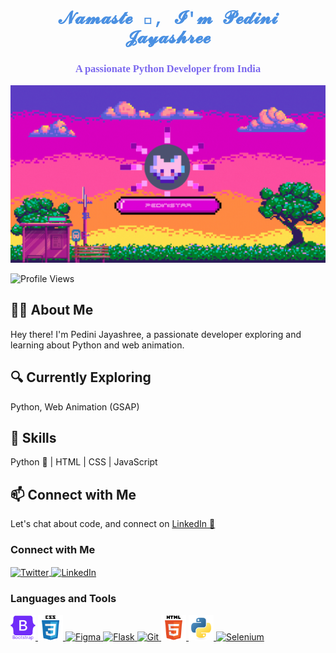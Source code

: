 <h1 align="center" style="font-family: 'Courier New', monospace; color: #4A90E2;">𝓝𝓪𝓶𝓪𝓼𝓽𝓮 🙏, 𝓘'𝓶 𝓟𝓮𝓭𝓲𝓷𝓲 𝓙𝓪𝔂𝓪𝓼𝓱𝓻𝓮𝓮</h1>
<h3 align="center" style="font-family: 'Comic Sans MS', cursive; color: #7B68EE;">A passionate Python Developer from India</h3>

<p align="center">
  <img src="Resource/Github_Intro.gif" alt="Intro GIF">
</p>

<p align="left">
  <img src="https://komarev.com/ghpvc/?username=pedinistar&label=Profile%20views&color=0e75b6&style=flat" alt="Profile Views">
</p>

<h2 align="left">👩‍💻 About Me</h2>
<p>
  Hey there! I'm Pedini Jayashree, a passionate developer exploring and learning about Python and web animation.
</p>

<h2 align="left">🔍 Currently Exploring</h2>
<p>Python, Web Animation (GSAP)</p>

<h2 align="left">🌱 Skills</h2>
<p>Python 🐍 | HTML | CSS | JavaScript</p>

<h2 align="left">📫 Connect with Me</h2>
<p>Let's chat about code, and connect on <a href="https://www.linkedin.com/in/pedini-jayashree/">LinkedIn 🌟</a></p>

<h3 align="left">Connect with Me</h3>
<p align="left">
  <a href="https://twitter.com/pedinijayashree" target="_blank">
    <img align="center" src="https://raw.githubusercontent.com/rahuldkjain/github-profile-readme-generator/master/src/images/icons/Social/twitter.svg" alt="Twitter" height="30" width="40" />
  </a>
  <a href="https://linkedin.com/in/pedinijayashree" target="_blank">
    <img align="center" src="https://raw.githubusercontent.com/rahuldkjain/github-profile-readme-generator/master/src/images/icons/Social/linked-in-alt.svg" alt="LinkedIn" height="30" width="40" />
  </a>
</p>

<h3 align="left">Languages and Tools</h3>
<p align="left">
  <a href="https://getbootstrap.com" target="_blank" rel="noreferrer">
    <img src="https://raw.githubusercontent.com/devicons/devicon/master/icons/bootstrap/bootstrap-plain-wordmark.svg" alt="Bootstrap" width="40" height="40" />
  </a>
  <a href="https://www.w3schools.com/css/" target="_blank" rel="noreferrer">
    <img src="https://raw.githubusercontent.com/devicons/devicon/master/icons/css3/css3-original-wordmark.svg" alt="CSS3" width="40" height="40" />
  </a>
  <a href="https://www.figma.com/" target="_blank" rel="noreferrer">
    <img src="https://www.vectorlogo.zone/logos/figma/figma-icon.svg" alt="Figma" width="40" height="40" />
  </a>
  <a href="https://flask.palletsprojects.com/" target="_blank" rel="noreferrer">
    <img src="https://www.vectorlogo.zone/logos/pocoo_flask/pocoo_flask-icon.svg" alt="Flask" width="40" height="40" />
  </a>
  <a href="https://git-scm.com/" target="_blank" rel="noreferrer">
    <img src="https://www.vectorlogo.zone/logos/git-scm/git-scm-icon.svg" alt="Git" width="40" height="40" />
  </a>
  <a href="https://www.w3.org/html/" target="_blank" rel="noreferrer">
    <img src="https://raw.githubusercontent.com/devicons/devicon/master/icons/html5/html5-original-wordmark.svg" alt="HTML5" width="40" height="40" />
  </a>
  <a href="https://www.python.org" target="_blank" rel="noreferrer">
    <img src="https://raw.githubusercontent.com/devicons/devicon/master/icons/python/python-original.svg" alt="Python" width="40" height="40" />
  </a>
  <a href="https://www.selenium.dev" target="_blank" rel="noreferrer">
    <img src="https://raw.githubusercontent.com/detain/svg-logos/780f25886640cef088af994181646db2f6b1a3f8/svg/selenium-logo.svg" alt="Selenium" width="40" height="40" />
  </a>
</p>
